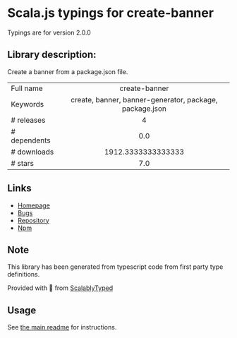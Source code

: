 
# Scala.js typings for create-banner

Typings are for version 2.0.0

## Library description:
Create a banner from a package.json file.

|                    |                 |
| ------------------ | :-------------: |
| Full name          | create-banner |
| Keywords           | create, banner, banner-generator, package, package.json |
| # releases         | 4 |
| # dependents       | 0.0 |
| # downloads        | 1912.3333333333333 |
| # stars            | 7.0 |

## Links
- [Homepage](https://github.com/fengyuanchen/create-banner/#readme)
- [Bugs](https://github.com/fengyuanchen/create-banner/issues)
- [Repository](https://github.com/fengyuanchen/create-banner)
- [Npm](https://www.npmjs.com/package/create-banner)
    


## Note
This library has been generated from typescript code from first party type definitions.

Provided with :purple_heart: from [ScalablyTyped](https://github.com/oyvindberg/ScalablyTyped)

## Usage
See [the main readme](../../readme.md) for instructions.


